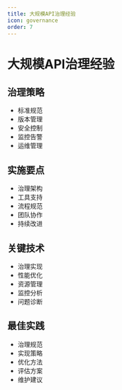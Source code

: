 ```yaml
---
title: 大规模API治理经验
icon: governance
order: 7
---
```


# 大规模API治理经验

## 治理策略
- 标准规范
- 版本管理
- 安全控制
- 监控告警
- 运维管理

## 实施要点
- 治理架构
- 工具支持
- 流程规范
- 团队协作
- 持续改进

## 关键技术
- 治理实现
- 性能优化
- 资源管理
- 监控分析
- 问题诊断

## 最佳实践
- 治理规范
- 实现策略
- 优化方法
- 评估方案
- 维护建议
